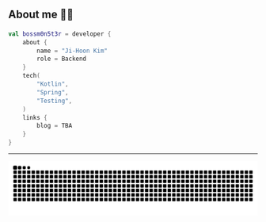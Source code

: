 ## About me 🧑‍💻

```kotlin
val bossm0n5t3r = developer {
    about {
        name = "Ji-Hoon Kim"
        role = Backend
    }
    tech(
        "Kotlin",
        "Spring",
        "Testing",
    )
    links {
        blog = TBA
    }
}
```

---

![](https://raw.githubusercontent.com/bossm0n5t3r/bossm0n5t3r/output/github-snake.svg)
